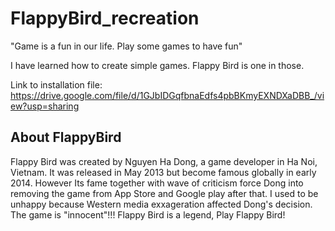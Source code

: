 # FlappyBird_recreation
"Game is a fun in our life. Play some games to have fun"

I have learned how to create simple games. Flappy Bird is one in those.

Link to installation file: https://drive.google.com/file/d/1GJbIDGqfbnaEdfs4pbBKmyEXNDXaDBB_/view?usp=sharing

## About FlappyBird
Flappy Bird was created by Nguyen Ha Dong, a game developer in Ha Noi, Vietnam. It was released in May 2013 but become famous globally in early 2014. 
However Its fame together with wave of criticism force Dong into removing the game from App Store and Google play after that.
I used to be unhappy because Western media exxageration affected Dong's decision. The game is "innocent"!!!
Flappy Bird is a legend, Play Flappy Bird!
